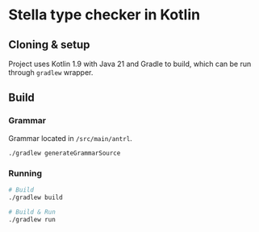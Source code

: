 # Stella type checker in Kotlin

## Cloning & setup

Project uses Kotlin 1.9 with Java 21 and Gradle to build, which can be run through `gradlew` wrapper.

## Build

### Grammar

Grammar located in `/src/main/antrl`.

```
./gradlew generateGrammarSource
```

### Running

```bash
# Build
./gradlew build

# Build & Run
./gradlew run
```